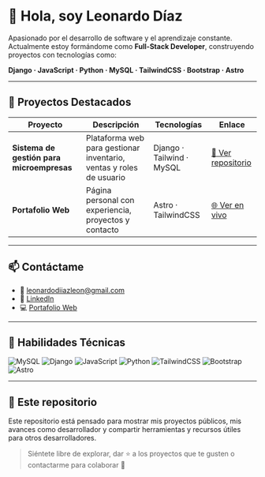 # 👋 Hola, soy Leonardo Díaz

Apasionado por el desarrollo de software y el aprendizaje constante. Actualmente estoy formándome como **Full-Stack Developer**, construyendo proyectos con tecnologías como:

**Django · JavaScript · Python · MySQL · TailwindCSS · Bootstrap · Astro**

---

## 🚀 Proyectos Destacados

| Proyecto | Descripción | Tecnologías | Enlace |
|---------|-------------|-------------|--------|
| **Sistema de gestión para microempresas** | Plataforma web para gestionar inventario, ventas y roles de usuario | Django · Tailwind · MySQL | [🔗 Ver repositorio](https://github.com/LDRK/LDDL/tree/main/sistema-gestion-POO) |
| **Portafolio Web** | Página personal con experiencia, proyectos y contacto | Astro · TailwindCSS | [🌐 Ver en vivo](https://dev-xi-seven.vercel.app/) |

---

## 📫 Contáctame

- 📧 leonardodiiazleon@gmail.com  
- 💼 [LinkedIn](https://www.linkedin.com/in/leonardo-diaz-10drk/)  
- 💻 [Portafolio Web](https://dev-xi-seven.vercel.app/)  

---

## 🧰 Habilidades Técnicas

![MySQL](https://img.shields.io/badge/-MySQL-00758F?style=flat&logo=mysql&logoColor=white)
![Django](https://img.shields.io/badge/-Django-092E20?style=flat&logo=django&logoColor=white)
![JavaScript](https://img.shields.io/badge/-JavaScript-F7DF1E?style=flat&logo=javascript&logoColor=black)
![Python](https://img.shields.io/badge/-Python-3776AB?style=flat&logo=python&logoColor=white)
![TailwindCSS](https://img.shields.io/badge/-Tailwind-06B6D4?style=flat&logo=tailwindcss&logoColor=white)
![Bootstrap](https://img.shields.io/badge/-Bootstrap-7952B3?style=flat&logo=bootstrap&logoColor=white)
![Astro](https://img.shields.io/badge/-Astro-000?style=flat&logo=astro&logoColor=white)

---

## 📂 Este repositorio

Este repositorio está pensado para mostrar mis proyectos públicos, mis avances como desarrollador y compartir herramientas y recursos útiles para otros desarrolladores.

> Siéntete libre de explorar, dar ⭐ a los proyectos que te gusten o contactarme para colaborar 🤝
